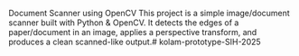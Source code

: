 Document Scanner using OpenCV
This project is a simple image/document scanner built with Python & OpenCV.
It detects the edges of a paper/document in an image, applies a perspective transform, and produces a clean scanned-like output.# kolam-prototype-SIH-2025

